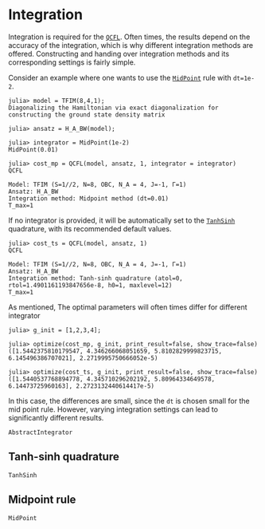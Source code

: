 # Integration 

Integration is required for the [`QCFL`](@ref).
Often times, the results depend on the accuracy of the integration, which is why different integration methods are offered. 
Constructing and handing over integration methods and its corresponding settings is fairly simple.

Consider an example where one wants to use the [`MidPoint`](@ref) rule with `dt=1e-2`.

```jlcon 
julia> model = TFIM(8,4,1);
Diagonalizing the Hamiltonian via exact diagonalization for constructing the ground state density matrix

julia> ansatz = H_A_BW(model);

julia> integrator = MidPoint(1e-2)
MidPoint(0.01)

julia> cost_mp = QCFL(model, ansatz, 1, integrator = integrator)
QCFL

Model: TFIM (S=1//2, N=8, OBC, N_A = 4, J=-1, Γ=1)
Ansatz: H_A_BW
Integration method: Midpoint method (dt=0.01)
T_max=1
```

If no integrator is provided, it will be automatically set to the [`TanhSinh`](@ref) quadrature, with its recommended default values.

```jlcon 
julia> cost_ts = QCFL(model, ansatz, 1)
QCFL

Model: TFIM (S=1//2, N=8, OBC, N_A = 4, J=-1, Γ=1)
Ansatz: H_A_BW
Integration method: Tanh-sinh quadrature (atol=0, rtol=1.4901161193847656e-8, h0=1, maxlevel=12)
T_max=1
```

As mentioned, The optimal parameters will often times differ for different integrator  
```jlcon
julia> g_init = [1,2,3,4];

julia> optimize(cost_mp, g_init, print_result=false, show_trace=false)
([1.5442375810179547, 4.346266068051659, 5.8102829999823715, 6.145496386707021], 2.2719995750666052e-5)

julia> optimize(cost_ts, g_init, print_result=false, show_trace=false)
([1.5440537768894778, 4.345710296202192, 5.80964334649578, 6.14473725960163], 2.2723132440614417e-5)
```

In this case, the differences are small, since the `dt` is chosen small for the mid point rule.
However, varying integration settings can lead to significantly different results.

```@docs
AbstractIntegrator
```

## Tanh-sinh quadrature 

```@docs
TanhSinh
```

## Midpoint rule 
```@docs
MidPoint
```